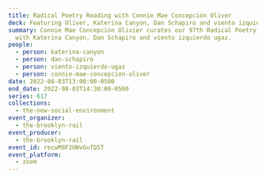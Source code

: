 ```yaml
---
title: Radical Poetry Reading with Connie Mae Concepción Oliver
deck: Featuring Oliver, Katerina Canyon, Dan Schapiro and viento izquierdo ugaz
summary: Connie Mae Concepción Olivier curates our 97th Radical Poetry Reading
  with Katerina Canyon, Dan Schapiro and viento izquierdo ugaz.
people:
  - person: katerina-canyon
  - person: dan-schapiro
  - person: viento-izquierdo-ugaz
  - person: connie-mae-concepcion-oliver
date: 2022-08-03T13:00:00-0500
end_date: 2022-08-03T14:30:00-0500
series: 617
collections:
  - the-new-social-environment
event_organizer:
  - the-brooklyn-rail
event_producer:
  - the-brooklyn-rail
event_id: recwM8F2UWvGufQ5T
event_platform:
  - zoom
---
```

